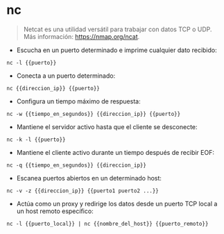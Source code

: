 # nc

> Netcat es una utilidad versátil para trabajar con datos TCP o UDP.
> Más información: <https://nmap.org/ncat>.

- Escucha en un puerto determinado e imprime cualquier dato recibido:

`nc -l {{puerto}}`

- Conecta a un puerto determinado:

`nc {{direccion_ip}} {{puerto}}`

- Configura un tiempo máximo de respuesta:

`nc -w {{tiempo_en_segundos}} {{direccion_ip}} {{puerto}}`

- Mantiene el servidor activo hasta que el cliente se desconecte:

`nc -k -l {{puerto}}`

- Mantiene el cliente activo durante un tiempo después de recibir EOF:

`nc -q {{tiempo_en_segundos}} {{direccion_ip}}`

- Escanea puertos abiertos en un determinado host:

`nc -v -z {{direccion_ip}} {{puerto1 puerto2 ...}}`

- Actúa como un proxy y redirige los datos desde un puerto TCP local a un host remoto específico:

`nc -l {{puerto_local}} | nc {{nombre_del_host}} {{puerto_remoto}}`
